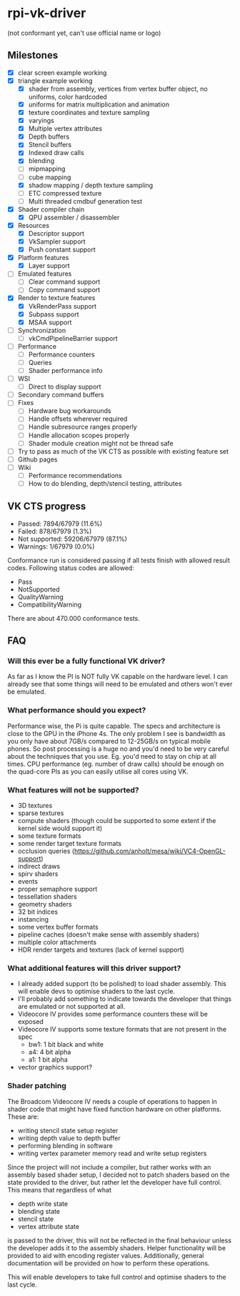 # rpi-vk-driver
(not conformant yet, can't use official name or logo)

## Milestones
- [x] clear screen example working
- [x] triangle example working
  - [x] shader from assembly, vertices from vertex buffer object, no uniforms, color hardcoded
  - [x] uniforms for matrix multiplication and animation
  - [x] texture coordinates and texture sampling
  - [x] varyings
  - [x] Multiple vertex attributes
  - [x] Depth buffers
  - [x] Stencil buffers
  - [x] Indexed draw calls
  - [x] blending
  - [ ] mipmapping
  - [ ] cube mapping
  - [x] shadow mapping / depth texture sampling
  - [ ] ETC compressed texture
  - [ ] Multi threaded cmdbuf generation test
- [x] Shader compiler chain
  - [x] QPU assembler / disassembler
- [x] Resources
  - [x] Descriptor support
  - [x] VkSampler support
  - [x] Push constant support
- [x] Platform features
  - [x] Layer support
- [ ] Emulated features
  - [ ] Clear command support
  - [ ] Copy command support
- [x] Render to texture features
  - [x] VkRenderPass support
  - [x] Subpass support
  - [x] MSAA support
- [ ] Synchronization
  - [ ] vkCmdPipelineBarrier support
- [ ] Performance
  - [ ] Performance counters
  - [ ] Queries
  - [ ] Shader performance info
- [ ] WSI
  - [ ] Direct to display support
- [ ] Secondary command buffers
- [ ] Fixes
  - [ ] Hardware bug workarounds
  - [ ] Handle offsets wherever required
  - [ ] Handle subresource ranges properly
  - [ ] Handle allocation scopes properly
  - [ ] Shader module creation might not be thread safe
- [ ] Try to pass as much of the VK CTS as possible with existing feature set
- [ ] Github pages
- [ ] Wiki
  - [ ] Performance recommendations
  - [ ] How to do blending, depth/stencil testing, attributes

## VK CTS progress
- Passed:        7894/67979 (11.6%) 
- Failed:        878/67979 (1.3%)
- Not supported: 59206/67979 (87.1%)
- Warnings:      1/67979 (0.0%)

Conformance run is considered passing if all tests finish with allowed result
codes. 
Following status
codes are allowed:

- Pass
- NotSupported
- QualityWarning
- CompatibilityWarning 

There are about 470.000 conformance tests.

## FAQ
### Will this ever be a fully functional VK driver?
As far as I know the PI is NOT fully VK capable on the hardware level. I can already see that some things will need to be emulated and others won't ever be emulated.

### What performance should you expect?
Performance wise, the Pi is quite capable. The specs and architecture is close to the GPU in the iPhone 4s. The only problem I see is bandwidth as you only have about 7GB/s compared to 12-25GB/s on typical mobile phones. So post processing is a huge no and you'd need to be very careful about the techniques that you use. Eg. you'd need to stay on chip at all times. 
CPU performance (eg. number of draw calls) should be enough on the quad-core PIs as you can easily utilise all cores using VK.

### What features will not be supported?
- 3D textures
- sparse textures
- compute shaders (though could be supported to some extent if the kernel side would support it)
- some texture formats
- some render target texture formats
- occlusion queries (https://github.com/anholt/mesa/wiki/VC4-OpenGL-support)
- indirect draws
- spirv shaders
- events
- proper semaphore support
- tessellation shaders
- geometry shaders
- 32 bit indices
- instancing
- some vertex buffer formats
- pipeline caches (doesn't make sense with assembly shaders)
- multiple color attachments
- HDR render targets and textures (lack of kernel support)

### What additional features will this driver support?
- I already added support (to be polished) to load shader assembly. This will enable devs to optimise shaders to the last cycle.
- I'll probably add something to indicate towards the developer that things are emulated or not supported at all.
- Videocore IV provides some performance counters these will be exposed
- Videocore IV supports some texture formats that are not present in the spec
  - bw1: 1 bit black and white
  - a4: 4 bit alpha
  - a1: 1 bit alpha
- vector graphics support?

### Shader patching
The Broadcom Videocore IV needs a couple of operations to happen in shader code that might have fixed function hardware on other platforms.  
These are: 
- writing stencil state setup register
- writing depth value to depth buffer
- performing blending in software
- writing vertex parameter memory read and write setup registers

Since the project will not include a compiler, but rather works with an assembly based shader setup, I decided not to patch shaders based on the state provided to the driver, but rather let the developer have full control.
This means that regardless of what  
- depth write state
- blending state
- stencil state
- vertex attribute state  

is passed to the driver, this will not be reflected in the final behaviour unless the developer adds it to the assembly shaders.
Helper functionality will be provided to aid with encoding register values. Additionally, general documentation will be provided on how to perform these operations.

This will enable developers to take full control and optimise shaders to the last cycle.

